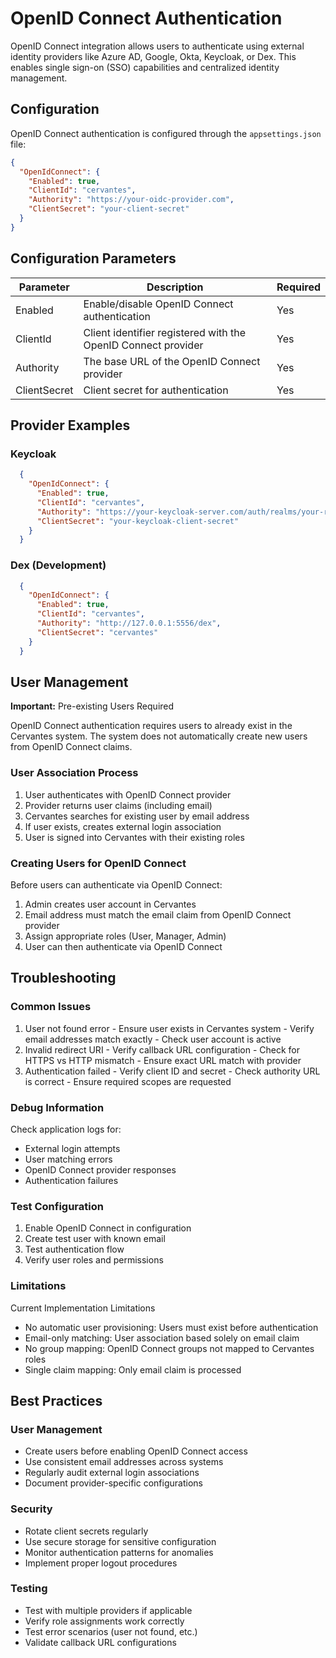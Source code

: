 # OpenID Connect Authentication

OpenID Connect integration allows users to authenticate using external identity providers like Azure AD, Google, Okta, Keycloak, or Dex. This enables single sign-on (SSO) capabilities and
centralized identity management.

## Configuration

OpenID Connect authentication is configured through the `appsettings.json` file:

  ```json
  {
    "OpenIdConnect": {
      "Enabled": true,
      "ClientId": "cervantes",
      "Authority": "https://your-oidc-provider.com",
      "ClientSecret": "your-client-secret"
    }
  }
```

## Configuration Parameters

  | Parameter    | Description                                                   | Required |
  |--------------|---------------------------------------------------------------|----------|
  | Enabled      | Enable/disable OpenID Connect authentication                  | Yes      |
  | ClientId     | Client identifier registered with the OpenID Connect provider | Yes      |
  | Authority    | The base URL of the OpenID Connect provider                   | Yes      |
  | ClientSecret | Client secret for authentication                              | Yes      |

## Provider Examples

### Keycloak
```json
  {
    "OpenIdConnect": {
      "Enabled": true,
      "ClientId": "cervantes",
      "Authority": "https://your-keycloak-server.com/auth/realms/your-realm",
      "ClientSecret": "your-keycloak-client-secret"
    }
  }
```

### Dex (Development)

```json
  {
    "OpenIdConnect": {
      "Enabled": true,
      "ClientId": "cervantes",
      "Authority": "http://127.0.0.1:5556/dex",
      "ClientSecret": "cervantes"
    }
  }
```
## User Management

  **Important:** Pre-existing Users Required

  OpenID Connect authentication requires users to already exist in the Cervantes system. The system does not automatically create new users from OpenID Connect claims.

### User Association Process

  1. User authenticates with OpenID Connect provider
  2. Provider returns user claims (including email)
  3. Cervantes searches for existing user by email address
  4. If user exists, creates external login association
  5. User is signed into Cervantes with their existing roles

### Creating Users for OpenID Connect

  Before users can authenticate via OpenID Connect:

  1. Admin creates user account in Cervantes
  2. Email address must match the email claim from OpenID Connect provider
  3. Assign appropriate roles (User, Manager, Admin)
  4. User can then authenticate via OpenID Connect

## Troubleshooting

  ### Common Issues

  1. User not found error
    - Ensure user exists in Cervantes system
    - Verify email addresses match exactly
    - Check user account is active
  2. Invalid redirect URI
    - Verify callback URL configuration
    - Check for HTTPS vs HTTP mismatch
    - Ensure exact URL match with provider
  3. Authentication failed
    - Verify client ID and secret
    - Check authority URL is correct
    - Ensure required scopes are requested

### Debug Information

  Check application logs for:
  - External login attempts
  - User matching errors
  - OpenID Connect provider responses
  - Authentication failures

### Test Configuration

  1. Enable OpenID Connect in configuration
  2. Create test user with known email
  3. Test authentication flow
  4. Verify user roles and permissions

### Limitations

  Current Implementation Limitations

  - No automatic user provisioning: Users must exist before authentication
  - Email-only matching: User association based solely on email claim
  - No group mapping: OpenID Connect groups not mapped to Cervantes roles
  - Single claim mapping: Only email claim is processed

## Best Practices

### User Management

  - Create users before enabling OpenID Connect access
  - Use consistent email addresses across systems
  - Regularly audit external login associations
  - Document provider-specific configurations

### Security

  - Rotate client secrets regularly
  - Use secure storage for sensitive configuration
  - Monitor authentication patterns for anomalies
  - Implement proper logout procedures

### Testing

  - Test with multiple providers if applicable
  - Verify role assignments work correctly
  - Test error scenarios (user not found, etc.)
  - Validate callback URL configurations